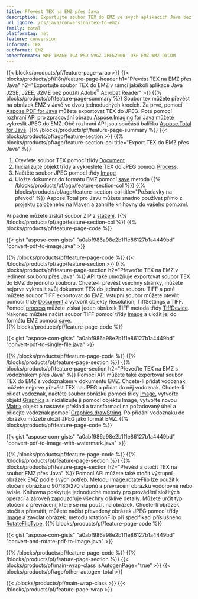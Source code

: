 ```yaml
---
title: Převést TEX na EMZ přes Java
description: Exportujte soubor TEX do EMZ ve svých aplikacích Java bez použití jakékoli aplikace třetí strany
url_ignore: /cs/java/conversion/tex-to-emz/
family: total
platformtag: net
feature: conversion
informat: TEX
outformat: EMZ
otherformats: WMF IMAGE TGA PSD SVGZ JPEG2000  DXF EMZ WMZ DICOM
---
```

{{< blocks/products/pf/feature-page-wrap >}}
{{< blocks/products/pf/i18n/feature-page-header h1="Převést TEX na EMZ přes Java" h2="Exportujte soubor TEX do EMZ v rámci jakékoli aplikace Java J2SE, J2EE, J2ME bez použití Adobe<sup>&reg;</sup> Acrobat Reader" >}}
{{% blocks/products/pf/feature-page-summary %}}
Soubor tex můžete převést na obrázek EMZ v Javě ve dvou jednoduchých krocích. Za prvé, pomocí [Aspose.PDF for Java](https://products.aspose.com/pdf/java/) můžete exportovat TEX do JPEG. Poté pomocí rozhraní API pro zpracování obrazu [Aspose.Imaging for Java](https://products.aspose.com/imaging/java/) můžete vykreslit JPEG do EMZ. Obě rozhraní API jsou součástí balíčku [Aspose.Total for Java](https://products.aspose.com/total/java/).
{{% /blocks/products/pf/feature-page-summary  %}}
{{< blocks/products/pf/agp/feature-section >}}
{{% blocks/products/pf/agp/feature-section-col title="Export TEX do EMZ přes Java" %}}
1. Otevřete soubor TEX pomocí třídy [Document](https://reference.aspose.com/pdf/java/com.aspose.pdf/Document)
2. Inicializujte objekt třídy a vykreslete TEX do JPEG pomocí [Process](https://reference.aspose.com/pdf/java/com.aspose.pdf.devices/JpegDevice).
3. Načtěte soubor JPEG pomocí třídy [Image](https://reference.aspose.com/imaging/java/com.aspose.imaging/Image)
4. Uložte dokument do formátu EMZ pomocí [save](https://reference.aspose.com/imaging/java/com.aspose.imaging/Image#save-java.lang.String-com.aspose.imaging.ImageOptionsBase-) metoda
{{% /blocks/products/pf/agp/feature-section-col %}}
{{% blocks/products/pf/agp/feature-section-col title="Požadavky na převod" %}}
Aspose.Total pro Javu můžete snadno používat přímo z projektu založeného na [Maven](https://releases.aspose.com/total/java/) a zahrňte knihovny do vašeho pom.xml.

Případně můžete získat soubor ZIP z [stažení](https://releases.aspose.comtotal/java).
{{% /blocks/products/pf/agp/feature-section-col %}}
{{% blocks/products/pf/feature-page-code %}}

{{< gist "aspose-com-gists" "a0abf986a98e2b1f1e86127b1a4449bd" "convert-pdf-to-image.java" >}}


{{% /blocks/products/pf/feature-page-code %}}
{{< /blocks/products/pf/agp/feature-section >}}
{{% blocks/products/pf/feature-page-section  h2="Převeďte TEX na EMZ v jediném souboru přes Java" %}}
API také umožňuje exportovat soubor TEX do EMZ do jednoho souboru. Chcete-li převést všechny stránky, můžete nejprve vykreslit svůj dokument TEX do jednoho souboru TIFF a poté můžete soubor TIFF exportovat do EMZ. Vstupní soubor můžete otevřít pomocí třídy [Document](https://reference.aspose.com/pdf/java/com.aspose.pdf/Document) a vytvořit objekty Resolution, TiffSettings a TIFF. Pomocí [process](https://reference.aspose.com/pdf/java/com.aspose.pdf.devices/TiffDevice#process-com.aspose.pdf.IDocument-int-int-java.io.OutputStream-)  můžete získat jeden obrázek TIFF metoda třídy [TiffDevice](https://reference.aspose.com/pdf/java/com.aspose.pdf.devices/TiffDevice). Nakonec můžete načíst soubor TIFF pomocí třídy [Image](https://reference.aspose.com/imaging/java/com.aspose.imaging/Image) a uložit jej do formátu EMZ pomocí [save](https://reference.aspose.com/imaging/java/com.aspose.imaging/Image#save-java.lang.String-com.aspose.imaging.ImageOptionsBase-).  
{{% blocks/products/pf/feature-page-code %}}

{{< gist "aspose-com-gists" "a0abf986a98e2b1f1e86127b1a4449bd" "convert-pdf-to-single-file.java" >}}

{{% /blocks/products/pf/feature-page-code  %}}
{{% /blocks/products/pf/feature-page-section %}}
{{% blocks/products/pf/feature-page-section  h2="Převeďte TEX na EMZ s vodoznakem přes Java" %}}
Pomocí API můžete také exportovat soubor TEX do EMZ s vodoznakem v dokumentu EMZ. Chcete-li přidat vodoznak, můžete nejprve převést TEX na JPEG a přidat do něj vodoznak. Chcete-li přidat vodoznak, načtěte soubor obrázku pomocí třídy [Image](https://reference.aspose.com/imaging/java/com.aspose.imaging/Image), vytvořte objekt [Graphics](https://reference.aspose.com/imaging/java/com.aspose.imaging/Graphics) a inicializujte ji pomocí objektu Image, vytvořte novou [Matrix](https://reference.aspose.com/imaging/java/com.aspose.imaging/Matrix) objekt a nastavte překlad a transformaci na požadovaný úhel a přidejte vodoznak pomocí [Graphics.drawString](https://reference.aspose.com/imaging/java/com.aspose.imaging/Graphics#drawString-java.lang.String-com.aspose.imaging.Font-com.aspose.imaging.Brush-float-float-). Po přidání vodoznaku do obrázku můžete uložit JPEG jako formát EMZ. 
{{% blocks/products/pf/feature-page-code %}}

{{< gist "aspose-com-gists" "a0abf986a98e2b1f1e86127b1a4449bd" "convert-pdf-to-image-with-watermark.java" >}}

{{% /blocks/products/pf/feature-page-code  %}}
{{% /blocks/products/pf/feature-page-section %}}
{{% blocks/products/pf/feature-page-section  h2="Převést a otočit TEX na soubor EMZ přes Java" %}}
Pomocí API můžete také otočit výstupní obrázek EMZ podle svých potřeb. Metodu Image.rotateFlip lze použít k otočení obrázku o 90/180/270 stupňů a převrácení obrázku vodorovně nebo svisle. Knihovna poskytuje jednoduché metody pro provádění složitých operací a zároveň zapouzdřuje všechny ošklivé detaily. Můžete určit typ otočení a převrácení, které se má použít na obrázek. Chcete-li obrázek otočit a převrátit, můžete načíst převedený obrázek JPEG pomocí třídy [Image](https://reference.aspose.com/imaging/java/com.aspose.imaging/Image) a zavolat obrázek. metodu rotationFlip při specifikaci příslušného [RotateFlipType](https://reference.aspose.com/imaging/java/com.aspose.imaging/RotateFlipType). 
{{% blocks/products/pf/feature-page-code %}}

{{< gist "aspose-com-gists" "a0abf986a98e2b1f1e86127b1a4449bd" "convert-and-rotate-pdf-to-image.java" >}}

{{% /blocks/products/pf/feature-page-code  %}}
{{% /blocks/products/pf/feature-page-section %}}
{{< blocks/products/pf/main-wrap-class isAutogenPage="true" >}}
{{< blocks/products/pf/agp/other-autogen-total >}}

{{< /blocks/products/pf/main-wrap-class >}}
{{< /blocks/products/pf/feature-page-wrap >}}